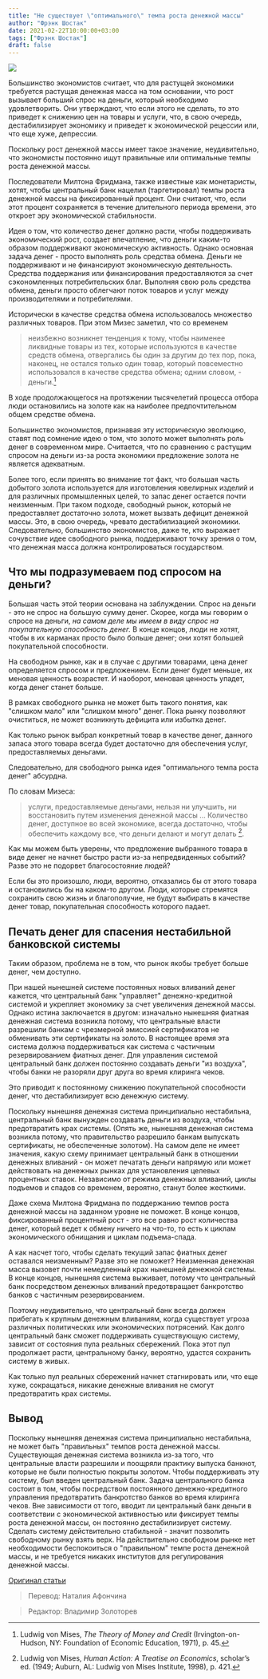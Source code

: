 ```yaml
---
title: "Не существует \"оптимального\" темпа роста денежной массы"
author: "Фрэнк Шостак"
date: 2021-02-22T10:00:00+03:00
tags: ["Фрэнк Шостак"]
draft: false
---
```

![](https://cdn.mises.org/styles/slideshow/s3/static-page/img/growth-wire_0.jpg?itok=Xt4V-dtU)

Большинство экономистов считает, что для растущей экономики требуется растущая денежная масса на том основании, что рост вызывает больший спрос на деньги, который необходимо удовлетворить. Они утверждают, что если этого не сделать, то это приведет к снижению цен на товары и услуги, что, в свою очередь, дестабилизирует экономику и приведет к экономической рецессии или, что еще хуже, депрессии.

Поскольку рост денежной массы имеет такое значение, неудивительно, что экономисты постоянно ищут правильные или оптимальные темпы роста денежной массы.

Последователи Милтона Фридмана, также известные как монетаристы, хотят, чтобы центральный банк нацелил (таргетировал) темпы роста денежной массы на фиксированный процент. Они считают, что, если этот процент сохраняется в течение длительного периода времени, это откроет эру экономической стабильности.

Идея о том, что количество денег должно расти, чтобы поддерживать экономический рост, создает впечатление, что деньги каким-то образом поддерживают экономическую активность. Однако основная задача денег - просто выполнять роль средства обмена. Деньги не поддерживают и не финансируют экономическую деятельность. Средства поддержания или финансирования предоставляются за счет сэкономленных потребительских благ. Выполняя свою роль средства обмена, деньги просто облегчают поток товаров и услуг между производителями и потребителями.

Исторически в качестве средства обмена использовалось множество различных товаров. При этом Мизес заметил, что со временем

> неизбежно возникнет тенденция к тому, чтобы наименее ликвидные товары из тех, которые используются в качестве средств обмена, отвергались бы один за другим до тех пор, пока, наконец, не остался только один товар, который повсеместно использовался в качестве средства обмена; одним
словом, - деньги.[^1]

В ходе продолжающегося на протяжении тысячелетий процесса отбора люди остановились на золоте как на наиболее предпочтительном общем средстве обмена.

Большинство экономистов, признавая эту историческую эволюцию, ставят под сомнение идею о том, что золото может выполнять роль денег в современном мире. Считается, что по сравнению с растущим спросом на деньги из-за роста экономики предложение золота не является адекватным.

Более того, если принять во внимание тот факт, что большая часть добытого золота используется для изготовления ювелирных изделий и для различных промышленных целей, то запас денег остается почти неизменным. При таком подходе, свободный рынок, который не предоставляет достаточно золота, может вызвать дефицит денежной массы. Это, в свою очередь, чревато дестабилизацией экономики. Следовательно, большинство экономистов, даже те, кто выражает сочувствие идее свободного рынка, поддерживают точку зрения о том, что денежная масса должна контролироваться государством.

## Что мы подразумеваем под спросом на деньги?

Большая часть этой теории основана на заблуждении. Спрос на деньги - это не спрос на большую сумму денег. Скорее, когда мы говорим о спросе на деньги, *на самом деле мы имеем в виду спрос на покупательную способность денег.* В конце концов, люди не хотят, чтобы в их карманах просто было больше денег; они хотят большей покупательной способности.

На свободном рынке, как и в случае с другими товарами, цена денег определяется спросом и предложением. Если денег будет меньше, их меновая ценность возрастет. И наоборот, меновая ценность упадет, когда денег станет больше.

В рамках свободного рынка не может быть такого понятия, как "слишком мало" или "слишком много" денег. Пока рынку позволяют очиститься, не может возникнуть дефицита или избытка денег.

Как только рынок выбрал конкретный товар в качестве денег, данного запаса этого товара всегда будет достаточно для обеспечения услуг, предоставляемых деньгами.

Следовательно, для свободного рынка идея "оптимального темпа роста денег" абсурдна.

По словам Мизеса:

> услуги, предоставляемые деньгами, нельзя ни улучшить, ни восстановить путем изменения денежной массы ... Количество денег, доступное во всей экономике, всегда достаточно, чтобы обеспечить каждому все, что деньги делают и могут делать [^2].

Как мы можем быть уверены, что предложение выбранного товара в виде денег не начнет быстро расти из-за непредвиденных событий? Разве это не подорвет благосостояние людей?

Если бы это произошло, люди, вероятно, отказались бы от этого товара и остановились бы на каком-то другом. Люди, которые стремятся сохранить свою жизнь и благополучие, не будут выбирать в качестве денег товар, покупательная способность которого падает.

## Печать денег для спасения нестабильной банковской системы

Таким образом, проблема не в том, что рынок якобы требует больше денег, чем доступно.

При нашей нынешней системе постоянных новых вливаний денег кажется, что центральный банк "управляет" денежно-кредитной системой и укрепляет экономику за счет увеличения денежной массы. Однако истина заключается в другом: изначально нынешняя фиатная денежная система возникла потому, что центральные власти разрешили банкам с чрезмерной эмиссией сертификатов не обменивать эти сертификаты на золото. В настоящее время эта система должна поддерживаться как система с частичным резервированием фиатных денег. Для управления системой центральный банк должен постоянно создавать деньги "из воздуха", чтобы банки не разоряли друг друга во время клиринга чеков.

Это приводит к постоянному снижению покупательной способности денег, что дестабилизирует всю денежную систему.

Поскольку нынешняя денежная система принципиально нестабильна, центральный банк вынужден создавать деньги из воздуха, чтобы предотвратить крах системы. (Опять же, нынешняя денежная система возникла потому, что правительство разрешило банкам выпускать сертификаты, не обеспеченные золотом). На самом деле не имеет значения, какую схему принимает центральный банк в отношении денежных вливаний - он может печатать деньги напрямую или может действовать на денежных рынках для установления целевых процентных ставок. Независимо от режима денежных вливаний, циклы подъемов и спадов со временем, вероятно, станут более жесткими.

Даже схема Милтона Фридмана по поддержанию темпов роста денежной массы на заданном уровне не поможет. В конце концов, фиксированный процентный рост - это все равно рост количества денег, который ведет к обмену ничего на что-то, то есть к циклам экономического обнищания и циклам подъема-спада.

А как насчет того, чтобы сделать текущий запас фиатных денег оставался неизменным? Разве это не поможет? Неизменная денежная масса вызовет почти немедленный крах нынешней денежной системы. В конце концов, нынешняя система выживает, потому что центральный банк посредством денежных вливаний предотвращает банкротство банков с частичным резервированием.

Поэтому неудивительно, что центральный банк всегда должен прибегать к крупным денежным вливаниям, когда существует угроза различных политических или экономических потрясений. Как долго центральный банк сможет поддерживать существующую систему, зависит от состояния пула реальных сбережений. Пока этот пул продолжает расти, центральному банку, вероятно, удастся сохранить систему в живых.

Как только пул реальных сбережений начнет стагнировать или, что еще хуже, сокращаться, никакие денежные вливания не смогут предотвратить крах системы.

## Вывод

Поскольку нынешняя денежная система принципиально нестабильна, не может быть "правильных" темпов роста денежной массы. Существующая денежная система возникла из-за того, что центральные власти разрешили и поощряли практику выпуска банкнот, которые не были полностью покрыты золотом. Чтобы поддерживать эту систему, был введен центральный банк. Задача центрального банка состоит в том, чтобы посредством постоянного денежно-кредитного управления предотвратить банкротство банков во время клиринга чеков. Вне зависимости от того, вводит ли центральный банк деньги в соответствии с экономической активностью или фиксирует темпы роста денежной массы, он постоянно дестабилизирует систему. Сделать систему действительно стабильной - значит позволить свободному рынку взять верх. На действительно свободном рынке нет необходимости беспокоиться о "правильном" темпе роста денежной массы, и не требуется никаких институтов для регулирования денежной массы.

[Оригинал статьи](https://mises.org/wire/there-no-optimum-growth-rate-money-supply)

> Перевод: Наталия Афончина

> Редактор: Владимир Золоторев

[^1]: Ludwig von Mises,  _The Theory of Money and Credit_  (Irvington-on-Hudson, NY: Foundation of Economic Education, 1971), p. 45.
[^2]: Ludwig von Mises,  _Human Action: A Treatise on Economics_, scholar’s ed. (1949; Auburn, AL: Ludwig von Mises Institute, 1998), p. 421.
